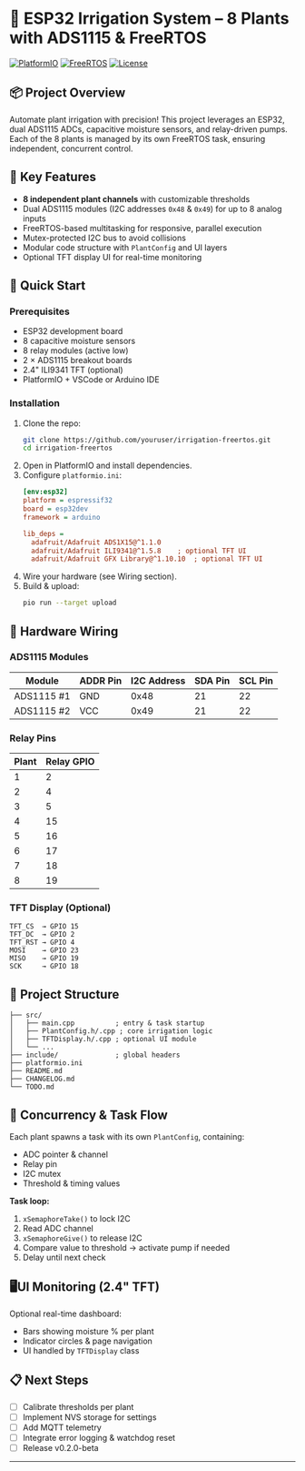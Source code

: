 # 🌿 ESP32 Irrigation System – 8 Plants with ADS1115 & FreeRTOS

[![PlatformIO](https://img.shields.io/badge/PlatformIO-ESP32-blue)](https://platformio.org/)  [![FreeRTOS](https://img.shields.io/badge/FreeRTOS-ESP32-orange)](https://www.freertos.org/)  [![License](https://img.shields.io/badge/License-MIT-green)](LICENSE)

## 📦 Project Overview

Automate plant irrigation with precision! This project leverages an ESP32, dual ADS1115 ADCs, capacitive moisture sensors, and relay-driven pumps. Each of the 8 plants is managed by its own FreeRTOS task, ensuring independent, concurrent control.

## 🎯 Key Features

- **8 independent plant channels** with customizable thresholds
- Dual ADS1115 modules (I2C addresses `0x48` & `0x49`) for up to 8 analog inputs
- FreeRTOS-based multitasking for responsive, parallel execution
- Mutex-protected I2C bus to avoid collisions
- Modular code structure with `PlantConfig` and UI layers
- Optional TFT display UI for real-time monitoring

## 🚀 Quick Start

### Prerequisites

- ESP32 development board
- 8 capacitive moisture sensors
- 8 relay modules (active low)
- 2 × ADS1115 breakout boards
- 2.4" ILI9341 TFT (optional)
- PlatformIO + VSCode or Arduino IDE

### Installation

1. Clone the repo:
   ```bash
   git clone https://github.com/youruser/irrigation-freertos.git
   cd irrigation-freertos
   ```
2. Open in PlatformIO and install dependencies.
3. Configure `platformio.ini`:
   ```ini
   [env:esp32]
   platform = espressif32
   board = esp32dev
   framework = arduino

   lib_deps =
     adafruit/Adafruit ADS1X15@^1.1.0
     adafruit/Adafruit ILI9341@^1.5.8    ; optional TFT UI
     adafruit/Adafruit GFX Library@^1.10.10  ; optional TFT UI
   ```
4. Wire your hardware (see Wiring section).
5. Build & upload:
   ```bash
   pio run --target upload
   ```

## 🔌 Hardware Wiring

### ADS1115 Modules

| Module     | ADDR Pin | I2C Address | SDA Pin | SCL Pin |
|------------|----------|-------------|---------|---------|
| ADS1115 #1 | GND      | 0x48        | 21      | 22      |
| ADS1115 #2 | VCC      | 0x49        | 21      | 22      |

### Relay Pins

| Plant | Relay GPIO |
|-------|------------|
| 1     | 2          |
| 2     | 4          |
| 3     | 5          |
| 4     | 15         |
| 5     | 16         |
| 6     | 17         |
| 7     | 18         |
| 8     | 19         |

### TFT Display (Optional)

```
TFT_CS  → GPIO 15
TFT_DC  → GPIO 2
TFT_RST → GPIO 4
MOSI    → GPIO 23
MISO    → GPIO 19
SCK     → GPIO 18
```  

## 📁 Project Structure

```
├── src/
│   ├── main.cpp          ; entry & task startup
│   ├── PlantConfig.h/.cpp ; core irrigation logic
│   ├── TFTDisplay.h/.cpp ; optional UI module
│   └── ...
├── include/              ; global headers
├── platformio.ini
├── README.md
├── CHANGELOG.md
└── TODO.md
```

## 🔐 Concurrency & Task Flow

Each plant spawns a task with its own `PlantConfig`, containing:
- ADC pointer & channel
- Relay pin
- I2C mutex
- Threshold & timing values

**Task loop:**
1. `xSemaphoreTake()` to lock I2C
2. Read ADC channel
3. `xSemaphoreGive()` to release I2C
4. Compare value to threshold → activate pump if needed
5. Delay until next check

## 🖥UI Monitoring (2.4" TFT)

Optional real-time dashboard:
- Bars showing moisture % per plant
- Indicator circles & page navigation
- UI handled by `TFTDisplay` class

## 📋 Next Steps

- [ ] Calibrate thresholds per plant
- [ ] Implement NVS storage for settings
- [ ] Add MQTT telemetry
- [ ] Integrate error logging & watchdog reset
- [ ] Release v0.2.0-beta

---

